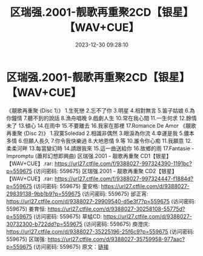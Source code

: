﻿---
title: 区瑞强.2001-靓歌再重聚2CD【银星】【WAV+CUE】
date: 2023-12-30 09:28:10
categories: WAV车载音乐、镜像
tags: 华语中文
---
# 区瑞强.2001-靓歌再重聚2CD【银星】【WAV+CUE】

《靚歌再重聚 (Disc 1)》
1.生死戀
2.忘不了你
3.明星
4.相對無言
5.笛子姑娘
6.為你鐘情
7.聽不到的說話
8.漁舟唱晚
9.戲劇人生
10.常在我心間
11.一生何求
12.餘情未了
13.傾心
14.在雨中
15.不要離去
16.我家在那裡
17.Romance De Amor
《靚歌再重聚 (Disc 2)》
1.寂寞Soledad
2.相識非偶然
3.眼淚為你流
4.幸運是我
5.儂本多情
6.但願人長久
7.你令我快樂過
8.大地恩情
9.等
10.誰令你心痴
11.我願意
12.柔柔河畔
13.每當變幻時
14.請跟我來
15.這一曲送給你
16.故鄉的雨
17.Fantasie - Impromptu (蕭邦幻想即興曲)
区瑞强.2001 - 靓歌再重聚 CD1【银星】【WAV+CUE】.rar: https://url27.ctfile.com/f/9388027-997324390-1191bc?p=559675
(访问密码: 559675)
区瑞强.2001 - 靓歌再重聚 CD2【银星】【WAV+CUE】.rar: https://url27.ctfile.com/f/9388027-997324447-f1884d?p=559675
(访问密码: 559675)
童安格: https://url27.ctfile.com/d/9388027-29839138-9bb1b9?p=559675
(访问密码: 559675)
邰正宵: https://url27.ctfile.com/d/9388027-29909540-d5e3f7?p=559675
(访问密码: 559675)
姜育恒: https://url27.ctfile.com/d/9388027-30258108-55775d?p=559675
(访问密码: 559675)
草蜢CD: https://url27.ctfile.com/d/9388027-30732300-b722dd?p=559675
(访问密码: 559675)
庾澄庆: https://url27.ctfile.com/d/9388027-35225196-25f6c9?p=559675
(访问密码: 559675)
区瑞强: https://url27.ctfile.com/d/9388027-35759958-977aac?p=559675
(访问密码: 559675)
原文：[链接](https://blog.sina.com.cn/s/blog_1647c7e7601031411.html)